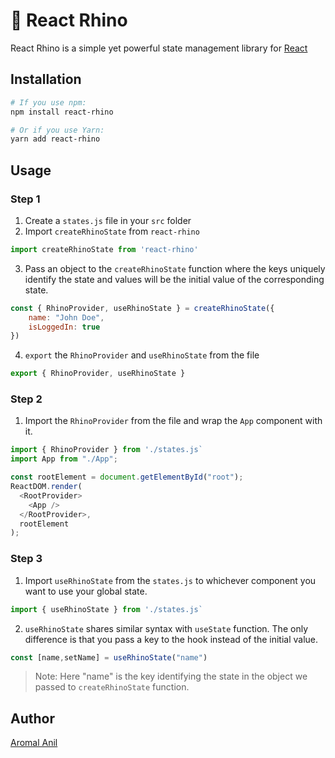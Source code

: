 # 🦏 React Rhino 

React Rhino is a simple yet powerful state management library for [React](https://http://reactjs.org/)

## Installation 

```bash
# If you use npm:
npm install react-rhino

# Or if you use Yarn:
yarn add react-rhino
```

## Usage

### Step 1
1. Create a `states.js` file in your `src` folder
2. Import `createRhinoState` from `react-rhino`

```js
import createRhinoState from 'react-rhino'
```

3. Pass an object to the `createRhinoState` function where the keys uniquely identify the state and values will be the initial value of the corresponding state.

```js
const { RhinoProvider, useRhinoState } = createRhinoState({
    name: "John Doe",
    isLoggedIn: true
})
```
4. `export` the `RhinoProvider` and `useRhinoState` from the file

```js
export { RhinoProvider, useRhinoState }
```

### Step 2
1. Import the `RhinoProvider` from the file and wrap the `App` component with it.

```js
import { RhinoProvider } from './states.js`
import App from "./App";

const rootElement = document.getElementById("root");
ReactDOM.render(
  <RootProvider>
    <App />
  </RootProvider>,
  rootElement
);

```

### Step 3
1. Import `useRhinoState` from the `states.js` to whichever component you want to use your global state.
```js
import { useRhinoState } from './states.js`
```
2. `useRhinoState` shares similar syntax with `useState` function. The only difference is that you pass a key to the hook instead of the initial value.
```js
const [name,setName] = useRhinoState("name")
```

> Note: Here "name" is the key identifying the state in the object we passed to `createRhinoState` function.


## Author
[Aromal Anil](https://aromalanil.tech)
